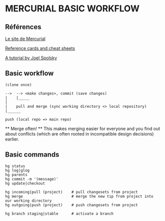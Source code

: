 MERCURIAL BASIC WORKFLOW
===============================================================================

Références
-------------------------------------------------------------------------------

[Le site de Mercurial](http://mercurial.selenic.com/)

[Reference cards and cheat sheets](http://mercurial.selenic.com/wiki/QuickReferenceCardsAndCheatSheets)

[A tutorial by Joel Spolsky](http://hginit.com/)

Basic workflow
-------------------------------------------------------------------------------

    (clone once)

    -->  --> <make changes>, commit (save changes)
    |    |_____
    |
    |    pull and merge (sync working directory <> local repository)
    |______

    push (local repo => main repo)

** Merge often! ** This makes merging easier for everyone and you find out
about conflicts (which are often rooted in incompatible design decisions)
earlier.

Basic commands
-------------------------------------------------------------------------------
    hg status
    hg log|glog
    hg parents
    hg commit -m '(message)'
    hg update|checkout

    hg incoming|pull (project)    # pull changesets from project
    hg merge                      # merge the new tip from project into our working directory
    hg outgoing|push (project)    # push changesets from project

    hg branch staging|stable      # activate a branch
